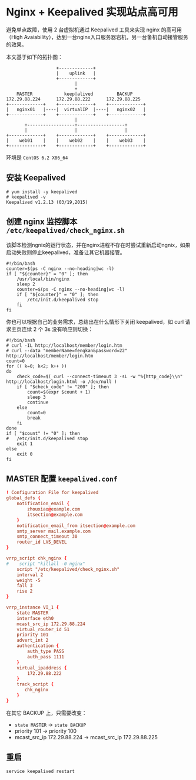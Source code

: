 # Nginx + Keepalived 实现站点高可用 

避免单点故障，使用 2 台虚拟机通过 Keepalived 工具来实现 nginx 的高可用（High Avaiability），达到一台nginx入口服务器宕机，另一台备机自动接管服务的效果。

本文基于如下的拓扑图：

```text
                   +-------------+
                   |    uplink   |
                   +-------------+
                          |
                          +
    MASTER            keep|alived         BACKUP
172.29.88.224      172.29.88.222      172.29.88.225
+-------------+    +-------------+    +-------------+
|   nginx01   |----|  virtualIP  |----|   nginx02   |
+-------------+    +-------------+    +-------------+
                          |
       +------------------+------------------+
       |                  |                  |
+-------------+    +-------------+    +-------------+
|    web01    |    |    web02    |    |    web03    |
+-------------+    +-------------+    +-------------+
```

环境是 `CentOS 6.2 X86_64`

## 安装 Keepalived

```shell
# yum install -y keepalived
# keepalived -v
Keepalived v1.2.13 (03/19,2015)
```

## 创建 nginx 监控脚本 `/etc/keepalived/check_nginx.sh`

该脚本检测ngnix的运行状态，并在nginx进程不存在时尝试重新启动ngnix，如果启动失败则停止keepalived，准备让其它机器接管。

```shell
#!/bin/bash
counter=$(ps -C nginx --no-heading|wc -l)
if [ "${counter}" = "0" ]; then
    /usr/local/bin/nginx
    sleep 2
    counter=$(ps -C nginx --no-heading|wc -l)
    if [ "${counter}" = "0" ]; then
        /etc/init.d/keepalived stop
    fi
fi
```

你也可以根据自己的业务需求，总结出在什么情形下关闭 keepalived，如 curl 请求主页连续 2 个 3s 没有响应则切换：
```shell
#!/bin/bash
# curl -IL http://localhost/member/login.htm
# curl --data "memberName=fengkan&password=22" http://localhost/member/login.htm
count=0
for (( k=0; k<2; k++ ))
do
    check_code=$( curl --connect-timeout 3 -sL -w "%{http_code}\\n" http://localhost/login.html -o /dev/null )
    if [ "$check_code" != "200" ]; then
        count=$(expr $count + 1)
        sleep 3
        continue
    else
        count=0
        break
    fi
done
if [ "$count" != "0" ]; then
#   /etc/init.d/keepalived stop
    exit 1
else
    exit 0
fi
```

## MASTER 配置 `keepalived.conf`

```conf
! Configuration File for keepalived
global_defs {
    notification_email {
        zhouxiao@example.com
        itsection@example.com
    }
    notification_email_from itsection@example.com
    smtp_server mail.example.com
    smtp_connect_timeout 30
    router_id LVS_DEVEL
}

vrrp_script chk_nginx {
#    script "killall -0 nginx"
    script "/etc/keepalived/check_nginx.sh"
    interval 2
    weight -5
    fall 3  
    rise 2
}

vrrp_instance VI_1 {
    state MASTER
    interface eth0
    mcast_src_ip 172.29.88.224
    virtual_router_id 51
    priority 101
    advert_int 2
    authentication {
        auth_type PASS
        auth_pass 1111
    }
    virtual_ipaddress {
        172.29.88.222
    }
    track_script {
       chk_nginx
    }
}
```

在其它 BACKUP 上，只需要改变：
- `state MASTER` -> `state BACKUP`
- priority 101 -> priority 100
- mcast_src_ip 172.29.88.224 -> mcast_src_ip 172.29.88.225

## 重启

```shell
service keepalived restart
```
